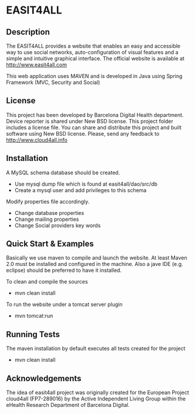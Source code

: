 EASIT4ALL
=========

Description
-----------

The EASIT4ALL provides a website that enables an easy and accessible way to use social networks, auto-configuration
of visual features and a simple and intuitive graphical interface. The official website is available at http://www.easit4all.com 

This web application uses MAVEN and is developed in Java using Spring Framework (MVC, Security and Social)
 

License
-------

This project has been developed by Barcelona Digital Health department. Device reporter is shared under New BSD license. This project folder includes a license file. You can share and distribute this project and built software using New BSD license. Please, send any feedback to http://www.cloud4all.info

Installation
------------

A MySQL schema database should be created.
- Use mysql dump file which is found at easit4all/dao/src/db
- Create a mysql user and add privileges to this schema

Modify properties file accordingly.
- Change database properties
- Change mailing properties
- Change Social providers key words


Quick Start & Examples
----------------------

Basically we use maven to compile and launch the website. 
At least Maven 2.0 must be installed and configured in the machine. 
Also a jave IDE (e.g. eclipse) should be preferred to have it installed.

To clean and compile the sources
- mvn clean install

To run the website under a tomcat server plugin
- mvn tomcat:run


Running Tests
-------------

The maven installation by default executes all tests created for the project
- mvn clean install


Acknowledgements
----------------

The idea of easit4all project was originally created for the European Project cloud4all (FP7-289016) by the Active Independent Living Group 
within the eHealth Research Department of Barcelona Digital.

  